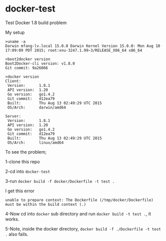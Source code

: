 # docker-test
Test Docker 1.8 build problem

My setup

```
>uname -a
Darwin mfang-lv.local 15.0.0 Darwin Kernel Version 15.0.0: Mon Aug 10 17:09:09 PDT 2015; root:xnu-3247.1.99~3/RELEASE_X86_64 x86_64

>boot2docker version
Boot2Docker-cli version: v1.8.0
Git commit: 9a26066

>docker version
Client:
 Version:      1.8.1
 API version:  1.20
 Go version:   go1.4.2
 Git commit:   d12ea79
 Built:        Thu Aug 13 02:49:29 UTC 2015
 OS/Arch:      darwin/amd64

Server:
 Version:      1.8.1
 API version:  1.20
 Go version:   go1.4.2
 Git commit:   d12ea79
 Built:        Thu Aug 13 02:49:29 UTC 2015
 OS/Arch:      linux/amd64
```

To see the problem;

1-clone this repo

2-cd into ```docker-test```

3-run ```docker build -f docker/Dockerfile -t test .```

I get this error 
```
unable to prepare context: The Dockerfile (/tmp/docker/Dockerfile) must be within the build context (.)
```

4-Now cd into ```docker``` sub directory and run ```docker build -t test .```, it works.

5-Note, inside the docker directory, ```docker build -f ./Dockerfile -t test .``` also fails.

